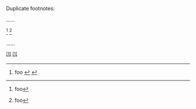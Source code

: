 Duplicate footnotes:

......

[^xxxxx] [^xxxxx]

[^xxxxx]: foo

......

<p data-sourcepos="1:1-1:17"><sup data-sourcepos="1:1-1:8" class="footnote-ref"><a href="#fn1" id="fnref1">[1]</a></sup> <sup data-sourcepos="1:10-1:17" class="footnote-ref"><a href="#fn1" id="fnref2">[1]</a></sup></p>
<hr class="footnotes-sep">
<section class="footnotes">
<ol class="footnotes-list">
<li data-sourcepos="3:1-3:13" id="fn1" class="footnote-item">
<p data-sourcepos="3:11-3:13">foo <a href="#fnref1" class="footnote-backref">↩︎</a> <a href="#fnref2" class="footnote-backref">↩︎</a></p>
</li>
</ol>
</section>
